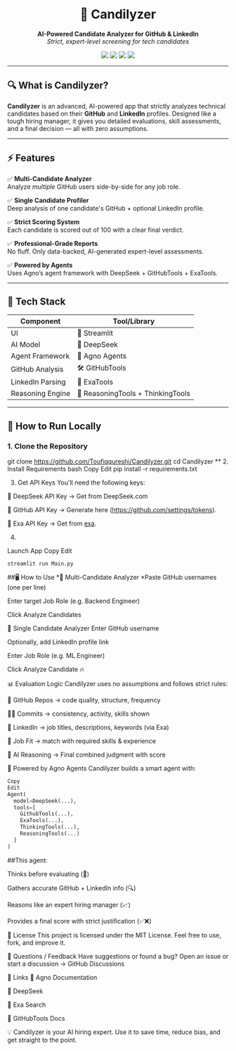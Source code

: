<h1 align="center">🧠 Candilyzer</h1>
<p align="center">
  <strong>AI-Powered Candidate Analyzer for GitHub & LinkedIn</strong><br>
  <em>Strict, expert-level screening for tech candidates</em>
</p>

<p align="center">
  <img src="https://img.shields.io/badge/Built%20With-Streamlit-%23FF4B4B?style=for-the-badge">
  <img src="https://img.shields.io/badge/AI%20Model-DeepSeek-blueviolet?style=for-the-badge">
  <img src="https://img.shields.io/badge/Agno-Agent%20Framework-orange?style=for-the-badge">
  <img src="https://img.shields.io/badge/License-MIT-success?style=for-the-badge">
</p>

---

## 🔍 What is Candilyzer?

**Candilyzer** is an advanced, AI-powered app that strictly analyzes technical candidates based on their **GitHub** and **LinkedIn** profiles. Designed like a tough hiring manager, it gives you detailed evaluations, skill assessments, and a final decision — all with zero assumptions.

---

## ⚡ Features

✅ **Multi-Candidate Analyzer**  
Analyze *multiple* GitHub users side-by-side for any job role.

✅ **Single Candidate Profiler**  
Deep analysis of one candidate's GitHub + optional LinkedIn profile.

✅ **Strict Scoring System**  
Each candidate is scored out of 100 with a clear final verdict.

✅ **Professional-Grade Reports**  
No fluff. Only data-backed, AI-generated expert-level assessments.

✅ **Powered by Agents**  
Uses Agno’s agent framework with DeepSeek + GitHubTools + ExaTools.

---

## 🧰 Tech Stack

| Component         | Tool/Library                   |
|------------------|--------------------------------|
| UI               | 🧼 Streamlit                   |
| AI Model         | 🧠 DeepSeek                    |
| Agent Framework  | 🧠 Agno Agents                 |
| GitHub Analysis  | 🛠️ GitHubTools                |
| LinkedIn Parsing | 🔎 ExaTools                   |
| Reasoning Engine | 🧩 ReasoningTools + ThinkingTools |

---

## 🚀 How to Run Locally

### 1. Clone the Repository


git clone https://github.com/Toufiqqureshi/Candilyzer.git
cd Candilyzer
** 2. Install Requirements
bash
Copy
Edit
pip install -r requirements.txt


3. Get API Keys
You'll need the following keys:

🔑 DeepSeek API Key → Get from DeepSeek.com

🔑 GitHub API Key → Generate here (https://github.com/settings/tokens).

🔑 Exa API Key → Get from [exa](Exa.ai).

4. ```
Launch App
Copy
Edit
```
streamlit run Main.py
```



##🖥️ How to Use
*🔁 Multi-Candidate Analyzer
*Paste GitHub usernames (one per line)

Enter target Job Role (e.g. Backend Engineer)

Click Analyze Candidates

🔎 Single Candidate Analyzer
Enter GitHub username

Optionally, add LinkedIn profile link

Enter Job Role (e.g. ML Engineer)

Click Analyze Candidate 🔥

📊 Evaluation Logic
Candilyzer uses no assumptions and follows strict rules:

📁 GitHub Repos → code quality, structure, frequency

🧑‍💻 Commits → consistency, activity, skills shown

💼 LinkedIn → job titles, descriptions, keywords (via Exa)

🎯 Job Fit → match with required skills & experience

🧠 AI Reasoning → Final combined judgment with score


🧪 Powered by Agno Agents
Candilyzer builds a smart agent with:

```python
Copy
Edit
Agent(
  model=DeepSeek(...),
  tools=[
    GithubTools(...),
    ExaTools(...),
    ThinkingTools(...),
    ReasoningTools(...)
  ]
)
```

##This agent:

Thinks before evaluating (🧠)

Gathers accurate GitHub + LinkedIn info (🔍)

Reasons like an expert hiring manager (📈)

Provides a final score with strict justification (✅❌)



📄 License
This project is licensed under the MIT License.
Feel free to use, fork, and improve it.

💬 Questions / Feedback
Have suggestions or found a bug?
Open an issue or start a discussion → GitHub Discussions

🔗 Links
🔗 Agno Documentation

🔗 DeepSeek

🔗 Exa Search

📂 GitHubTools Docs

💡 Candilyzer is your AI hiring expert. Use it to save time, reduce bias, and get straight to the point.

